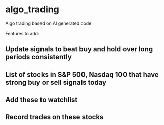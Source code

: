 # algo_trading
Algo trading based on AI generated code

Features to add:
## Update signals to beat buy and hold over long periods consistently
## List of stocks in S&P 500, Nasdaq 100 that have strong buy or sell signals today
## Add these to watchlist
## Record trades on these stocks

